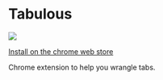 # Tabulous

![](https://i.imgur.com/GBB0Nug.png)

[Install on the chrome web store](https://chrome.google.com/webstore/detail/tabulous/nlgnadihdmdgooaegcmonjebalkfldfj?hl=en-US)

Chrome extension to help you wrangle tabs.
